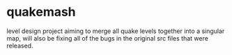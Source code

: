 # quakemash

level design project aiming to merge all quake levels together into a singular map, will also be fixing all of the bugs in the original src files that were released.
